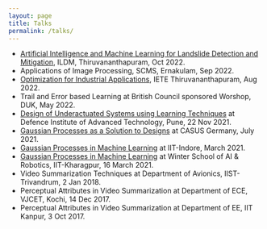 ```yaml
---
layout: page
title: Talks
permalink: /talks/
---
```

  * [Artificial Intelligence and Machine Learning for Landslide Detection and Mitigation](https://iclrrildm.in/submission/), ILDM, Thiruvananthapuram, Oct 2022.
  * Applications of Image Processing, SCMS, Ernakulam, Sep 2022.
  * [Optimization for Industrial Applications](http://www.ietetvm.org/downloads/fdp_schedule.pdf), IETE Thiruvananthapuram, Aug 2022.
  * Trail and Error based Learning at British Council sponsored Worshop, DUK, May 2022.
  * [Design of Underactuated Systems using Learning Techniques](https://www.diat.ac.in/about-diat/conference-and-events/) at Defence Institute of Advanced Technology, Pune, 22 Nov 2021.
  * [Gaussian Processes as a Solution to Designs](https://www.casus.science/events/gaussian-processes-as-a-solution-to-designs-by-sinnu-susan-thomas/) at CASUS Germany, July 2021.
  * [Gaussian Processes in Machine Learning](https://www.google.com/url?sa=t&rct=j&q=&esrc=s&source=web&cd=&cad=rja&uact=8&ved=2ahUKEwjmkY2M247vAhVDXSsKHSDkDeAQFjABegQIAhAD&url=https%3A%2F%2Fwww.iiti.ac.in%2Fpublic%2Fstorage%2Fevents%2Ffeb2021%2FQIP-MATHOPT21_26feb.pdf&usg=AOvVaw2CHa2BUIrKYPeesjk5wUk4) at IIT-Indore, March 2021.
  * [Gaussian Processes in Machine Learning](https://www.youtube.com/watch?v=UWH8_-njdaA) at Winter School of AI & Robotics, IIT-Kharagpur, 16 March 2021.
  * Video Summarization Techniques at Department of Avionics, IIST-Trivandrum, 2 Jan 2018.
  * Perceptual Attributes in Video Summarization at Department of ECE, VJCET, Kochi, 14 Dec 2017.
  * Perceptual Attributes in Video Summarization at Department of EE, IIT Kanpur, 3 Oct 2017.
